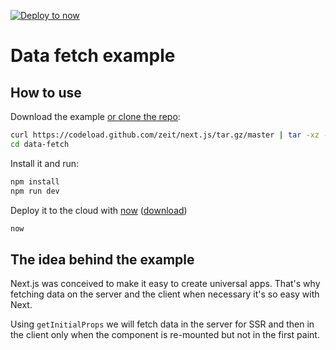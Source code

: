 [![Deploy to now](https://deploy.now.sh/static/button.svg)](https://deploy.now.sh/?repo=https://github.com/zeit/next.js/tree/master/examples/data-fetch)

# Data fetch example

## How to use

Download the example [or clone the repo](https://github.com/zeit/next.js):

```bash
curl https://codeload.github.com/zeit/next.js/tar.gz/master | tar -xz --strip=2 next.js-master/examples/data-fetch
cd data-fetch
```

Install it and run:

```bash
npm install
npm run dev
```

Deploy it to the cloud with [now](https://zeit.co/now) ([download](https://zeit.co/download))

```bash
now
```

## The idea behind the example

Next.js was conceived to make it easy to create universal apps. That's why fetching data
on the server and the client when necessary it's so easy with Next.

Using `getInitialProps` we will fetch data in the server for SSR and then in the client only when the component is re-mounted but not in the first paint.

